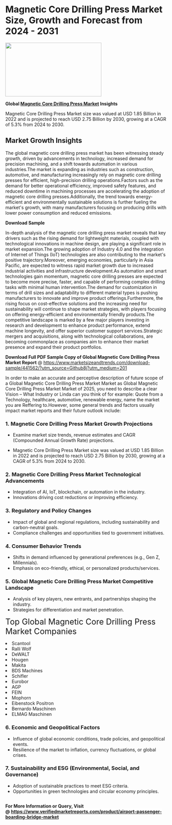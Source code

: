 <H1>Magnetic Core Drilling Press Market Size, Growth and Forecast from 2024 - 2031</H1><img class="aligncenter size-medium wp-image-584254" src="https://thirdeyenews.in/wp-content/uploads/2024/09/Global-Market-Research-300x168.jpeg" alt="" width="300" height="168" /><p><strong>Global&nbsp;<a href="https://www.marketsizeandtrends.com/download-sample/441562/?utm_source=Github8j?utm_medium=201">Magnetic Core Drilling Press Market</a> Insights</strong></p><p>Magnetic Core Drilling Press Market size was valued at USD 1.85 Billion in 2022 and is projected to reach USD 2.75 Billion by 2030, growing at a CAGR of 5.3% from 2024 to 2030.</p><p><h2>Market Growth Insights</h2> <p>The global magnetic core drilling press market has been witnessing steady growth, driven by advancements in technology, increased demand for precision machining, and a shift towards automation in various industries.The market is expanding as industries such as construction, automotive, and manufacturing increasingly rely on magnetic core drilling presses for efficient, high-precision drilling operations.Factors such as the demand for better operational efficiency, improved safety features, and reduced downtime in machining processes are accelerating the adoption of magnetic core drilling presses.Additionally, the trend towards energy-efficient and environmentally sustainable solutions is further fueling the market's growth, with many manufacturers focusing on producing drills with lower power consumption and reduced emissions.</p> <p><strong>Download Sample</strong></p> <p>In-depth analysis of the magnetic core drilling press market reveals that key drivers such as the rising demand for lightweight materials, coupled with technological innovations in machine design, are playing a significant role in market expansion.The growing adoption of Industry 4.0 and the integration of Internet of Things (IoT) technologies are also contributing to the market's positive trajectory.Moreover, emerging economies, particularly in Asia Pacific, are expected to witness rapid market growth due to increased industrial activities and infrastructure development.As automation and smart technologies gain momentum, magnetic core drilling presses are expected to become more precise, faster, and capable of performing complex drilling tasks with minimal human intervention.The demand for customization in terms of drill sizes and adaptability to different material types is pushing manufacturers to innovate and improve product offerings.Furthermore, the rising focus on cost-effective solutions and the increasing need for sustainability will continue to shape market strategies, with players focusing on offering energy-efficient and environmentally friendly products.The competitive landscape is marked by a few major players investing in research and development to enhance product performance, extend machine longevity, and offer superior customer support services.Strategic mergers and acquisitions, along with technological collaborations, are becoming commonplace as companies aim to enhance their market presence and expand their product portfolios.</p> <p><span class=""><strong>Download Full PDF Sample Copy of Global Magnetic Core Drilling Press Market Report</strong> @ <a href="https://www.marketsizeandtrends.com/download-sample/441562/?utm_source=Github8j?utm_medium=201" target="_blank">https://www.marketsizeandtrends.com/download-sample/441562/?utm_source=Github8j?utm_medium=201</a></span></p><p>In order to make an accurate and perceptive description of future scope of a Global&nbsp;Magnetic Core Drilling Press Market Market as Global&nbsp;Magnetic Core Drilling Press Market Market of 2025, you need to describe a clear Vision &ndash; What Industry or Linda can you think of for example: Quote from a Technology, healthcare, automotive, renewable energy, name the market you are Reffering to.However, some general trends and factors usually impact market reports and their future outlook include:</p><h3>1.&nbsp;<strong>Magnetic Core Drilling Press Market Growth Projections</strong></h3><ul><li>Examine market size trends, revenue estimates and CAGR (Compounded Annual Growth Rate) projections.</li><li><p>Magnetic Core Drilling Press Market size was valued at USD 1.85 Billion in 2022 and is projected to reach USD 2.75 Billion by 2030, growing at a CAGR of 5.3% from 2024 to 2030.</p></li></ul><h3>2.&nbsp;<strong>Magnetic Core Drilling Press Market Technological Advancements</strong></h3><ul><li>Integration of AI, IoT, blockchain, or automation in the industry.</li><li>Innovations driving cost reductions or improving efficiency.</li></ul><h3>3.&nbsp;<strong>Regulatory and Policy Changes</strong></h3><ul><li>Impact of global and regional regulations, including sustainability and carbon-neutral goals.</li><li>Compliance challenges and opportunities tied to government initiatives.</li></ul><h3>4.&nbsp;<strong>Consumer Behavior Trends</strong></h3><ul><li>Shifts in demand influenced by generational preferences (e.g., Gen Z, Millennials).</li><li>Emphasis on eco-friendly, ethical, or personalized products/services.</li></ul><h3>5.&nbsp;<strong>Global Magnetic Core Drilling Press Market Competitive Landscape</strong></h3><ul><li>Analysis of key players, new entrants, and partnerships shaping the industry.</li><li>Strategies for differentiation and market penetration.</li></ul><p data-pm-slice="1 1 []"><span style="color: inherit; font-family: inherit; font-size: 25px;">Top Global Magnetic Core Drilling Press Market Companies</span></p><div class="" data-test-id=""><p><li>Scantool</li><li> Ralli Wolf</li><li> DeWALT</li><li> Hougen</li><li> Makita</li><li> BDS Machines</li><li> Schifler</li><li> Eurobor</li><li> AGP</li><li> FEIN</li><li> Mophorn</li><li> Eibenstock Positron</li><li> Bernardo Maschinen</li><li> ELMAG Maschinen</li></p></div><h3>6.&nbsp;<strong>Economic and Geopolitical Factors</strong></h3><ul><li>Influence of global economic conditions, trade policies, and geopolitical events.</li><li>Resilience of the market to inflation, currency fluctuations, or global crises.</li></ul><h3>7.&nbsp;<strong>Sustainability and ESG (Environmental, Social, and Governance)</strong></h3><ul><li>Adoption of sustainable practices to meet ESG criteria.</li><li>Opportunities in green technologies and circular economy principles.</li></ul><h2><strong style="font-size: 14px;">For More Information or Query, Visit @&nbsp;</strong><a style="background-color: #ffffff; font-size: 14px;" href="https://www.marketsizeandtrends.com/report/magnetic-core-drilling-press-market/" target="_blank">https://www.verifiedmarketreports.com/product/airport-passenger-boarding-bridge-market</a></h2>